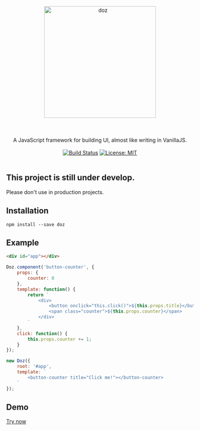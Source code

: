 <div align="center">
<br/><br/>
<img width="300" src="https://raw.githubusercontent.com/dozjs/doz/master/extra/doz.png" title="doz"/>
<br/><br/>
<br/><br/>
A JavaScript framework for building UI, almost like writing in VanillaJS.
<br/><br/>
<a href="https://travis-ci.org/dozjs/doz" target="_blank"><img src="https://travis-ci.org/dozjs/doz.svg?branch=master" title="Build Status"/></a>
<a href="https://opensource.org/licenses/MIT" target="_blank"><img src="https://img.shields.io/badge/License-MIT-yellow.svg" title="License: MIT"/></a>
<br/><br/>
</div>

## This project is still under develop.
Please don't use in production projects.

## Installation
```
npm install --save doz
```

## Example

```html
<div id="app"></div>
```

```javascript
Doz.component('button-counter', {
    props: {
        counter: 0
    },
    template: function() {
        return `
            <div>
                <button onclick="this.click()">${this.props.title}</button>
                <span class="counter">${this.props.counter}</span>
            </div>
        `
    },
    click: function() {
        this.props.counter += 1;
    }
});

new Doz({
    root: '#app',
    template: `
        <button-counter title="Click me!"></button-counter>
    `
});
```

## Demo

<a href="https://dozjs.github.io/doz/example/">Try now</a>
